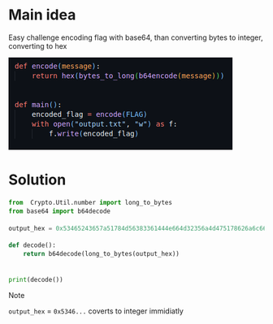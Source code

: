 # Main idea

Easy challenge encoding flag with base64, than converting bytes to integer, converting to hex

![](../../../attachments/Pasted%20image%2020240109101602.png)

# Solution

```python
from  Crypto.Util.number import long_to_bytes
from base64 import b64decode

output_hex = 0x53465243657a51784d56383361444e664d32356a4d475178626a6c664e44497a5832677a4d6a4e664e7a42664e5463306558303d

def decode():
    return b64decode(long_to_bytes(output_hex))


print(decode())
```

> [!note] 
> `output_hex` = `0x5346...` coverts to integer immidiatly


